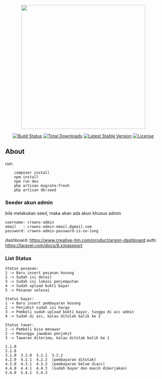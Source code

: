 <p align="center"><a href="https://laravel.com" target="_blank"><img src="https://raw.githubusercontent.com/laravel/art/master/logo-lockup/5%20SVG/2%20CMYK/1%20Full%20Color/laravel-logolockup-cmyk-red.svg" width="400"></a></p>

<p align="center">
<a href="https://travis-ci.org/laravel/framework"><img src="https://travis-ci.org/laravel/framework.svg" alt="Build Status"></a>
<a href="https://packagist.org/packages/laravel/framework"><img src="https://img.shields.io/packagist/dt/laravel/framework" alt="Total Downloads"></a>
<a href="https://packagist.org/packages/laravel/framework"><img src="https://img.shields.io/packagist/v/laravel/framework" alt="Latest Stable Version"></a>
<a href="https://packagist.org/packages/laravel/framework"><img src="https://img.shields.io/packagist/l/laravel/framework" alt="License"></a>
</p>

## About

run:
```shell
    composer install
    npm install
    npm run dev
    php artisan migrate:fresh
    php artisan db:seed
```

### Seeder akun admin
bila melakukan seed, maka akan ada akun khusus admin
```shell
username: crowns-admin
email   : crowns-admin-email.@gmail.com
password: crowns-admin-password-is-so-long
```

dashboard: https://www.creative-tim.com/product/argon-dashboard
auth: https://laravel.com/docs/8.x/passport

### List Status
```shell
Status pesanan:
1 -> Baru insert pesanan kosong
2 -> Sudah isi detail
3 -> Sudah isi lokasi penjemputan
4 -> Sudah upload bukti bayar
5 -> Pesanan selesai

Status bayar:
1 -> Baru insert pembayaran kosong
2 -> Penjahit sudah isi harga
3 -> Pembeli sudah upload bukti bayar, tunggu di acc admin
4 -> Sudah di acc, kalau ditolak balik ke 2

Status tawar:
1 -> Pembeli bisa menawar
2 -> Menunggu jawaban penjahit
3 -> Tawaran diterima, kalau ditolak balik ke 1

1.1.0
2.1.0
3.1.0  3.2.0  3.2.1  3.2.2
4.2.0  4.2.1  4.2.3  (pembayaran ditolak)
4.3.0  4.3.1  4.3.3  (pembayaran belum diacc)
4.4.0  4.4.1  4.4.3  (sudah bayar dan masih dikerjakan)
5.4.0  5.4.1  5.4.3
```